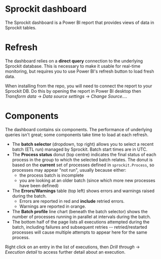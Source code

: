 # Sprockit dashboard

The Sprockit dashboard is a Power BI report that provides views of data in Sprockit tables.

# Refresh
The dashboard relies on a **direct query** connection to the underlying Sprockit database. This is necessary to make it usable for real-time monitoring, but requires you to use Power BI's refresh button to load fresh data.

When installing from the repo, you will need to connect the report to your Sprockit DB. Do this by opening the report in Power BI desktop then *Transform data* -> *Data source settings* -> *Change Source...*.

# Components

The dashboard contains six components. The performance of underlying queries isn't great; some components take time to load at each refresh.

* The **batch selector** (dropdown, top right) allows you to select a recent batch (ETL run) managed by Sprockit. Batch start times are in UTC. 
* The **Process status** donut (top centre) indicates the final status of each process in the group to which the selected batch relates.
The donut is based on the **current** set of processes defined in `sprockit.Process`, so processes may appear "not run", usually because either:
   * the process batch is incomplete
   * you are looking at an older batch (since which more new processes have been defined)
* The **Errors/Warnings** table (top left) shows errors and warnings raised during the batch.
   * Errors are reported in red and **include** retried errors.
   * Warnings are reported in orange.
* The **Batch profile** line chart (beneath the batch selector) shows the number of processes running in parallel at intervals during the batch.
* The bottom half of the page lists all executions attempted during the batch, including failures and subsequent retries -- retried/restarted processes will cause multiple attempts to appear here for the same process.

Right click on an entry in the list of executions, then *Drill through* -> *Execution detail* to access further detail about an execution.
